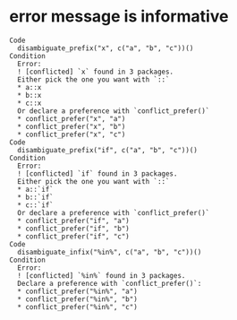 # error message is informative

    Code
      disambiguate_prefix("x", c("a", "b", "c"))()
    Condition
      Error:
      ! [conflicted] `x` found in 3 packages.
      Either pick the one you want with `::` 
      * a::x
      * b::x
      * c::x
      Or declare a preference with `conflict_prefer()`
      * conflict_prefer("x", "a")
      * conflict_prefer("x", "b")
      * conflict_prefer("x", "c")
    Code
      disambiguate_prefix("if", c("a", "b", "c"))()
    Condition
      Error:
      ! [conflicted] `if` found in 3 packages.
      Either pick the one you want with `::` 
      * a::`if`
      * b::`if`
      * c::`if`
      Or declare a preference with `conflict_prefer()`
      * conflict_prefer("if", "a")
      * conflict_prefer("if", "b")
      * conflict_prefer("if", "c")
    Code
      disambiguate_infix("%in%", c("a", "b", "c"))()
    Condition
      Error:
      ! [conflicted] `%in%` found in 3 packages.
      Declare a preference with `conflict_prefer()`:
      * conflict_prefer("%in%", "a")
      * conflict_prefer("%in%", "b")
      * conflict_prefer("%in%", "c")

